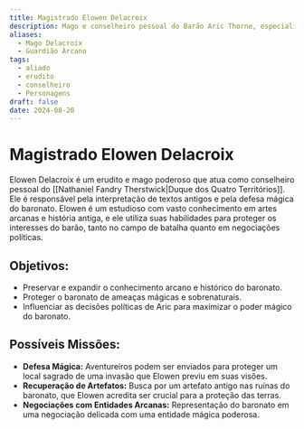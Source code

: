 ```yaml
---
title: Magistrado Elowen Delacroix
description: Mago e conselheiro pessoal do Barão Aric Thorne, especialista em artes arcanas e história antiga.
aliases:
  - Mago Delacroix
  - Guardião Arcano
tags:
  - aliado
  - erudito
  - conselheiro
  - Personagens
draft: false
date: 2024-08-20
---
```

# **Magistrado Elowen Delacroix**
Elowen Delacroix é um erudito e mago poderoso que atua como conselheiro pessoal do [[Nathaniel Fandry Therstwick|Duque dos Quatro Territórios]]. Ele é responsável pela interpretação de textos antigos e pela defesa mágica do baronato. Elowen é um estudioso com vasto conhecimento em artes arcanas e história antiga, e ele utiliza suas habilidades para proteger os interesses do barão, tanto no campo de batalha quanto em negociações políticas.

## **Objetivos:**
- Preservar e expandir o conhecimento arcano e histórico do baronato.
- Proteger o baronato de ameaças mágicas e sobrenaturais.
- Influenciar as decisões políticas de Aric para maximizar o poder mágico do baronato.

## **Possíveis Missões:**
- **Defesa Mágica:** Aventureiros podem ser enviados para proteger um local sagrado de uma invasão que Elowen previu em suas visões.
- **Recuperação de Artefatos:** Busca por um artefato antigo nas ruínas do baronato, que Elowen acredita ser crucial para a proteção das terras.
- **Negociações com Entidades Arcanas:** Representação do baronato em uma negociação delicada com uma entidade mágica poderosa.
